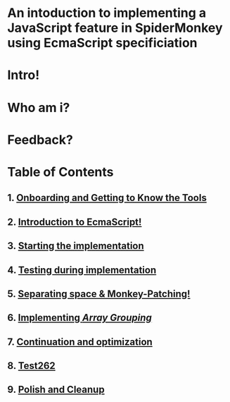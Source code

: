 # An intoduction to implementing a JavaScript feature in SpiderMonkey using EcmaScript specificiation

# Intro!

# Who am i?

# Feedback?

# Table of Contents

## 1. [Onboarding and Getting to Know the Tools](./Modules/Module%201/Module1.md)
## 2. [Introduction to EcmaScript!](./Modules/Module%202/Module2.md)
## 3. [Starting the implementation](./Modules/Module%203/Module3.md)
## 4. [Testing during implementation](./Modules/Module%204/Module4.md)
## 5. [Separating space & Monkey-Patching!](./Modules/Module%205/Module5.md)
## 6. [Implementing _Array Grouping_](./Modules/Module%206/Module6.md)
## 7. [Continuation and optimization](./Modules/Module%207/Module7.md)
## 8. [Test262](./Modules/Module%208/Module8.md)
## 9. [Polish and Cleanup](./Modules/Module%209/Module9.md)
